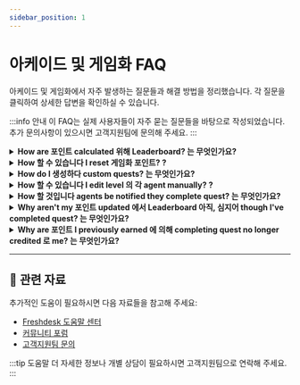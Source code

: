 ```yaml
---
sidebar_position: 1
---
```


# 아케이드 및 게임화 FAQ

아케이드 및 게임화에서 자주 발생하는 질문들과 해결 방법을 정리했습니다. 각 질문을 클릭하여 상세한 답변을 확인하실 수 있습니다.

:::info 안내
이 FAQ는 실제 사용자들이 자주 묻는 질문들을 바탕으로 작성되었습니다. 추가 문의사항이 있으시면 고객지원팀에 문의해 주세요.
:::

<details>
<summary><strong>How are 포인트 calculated 위해 Leaderboard? 는 무엇인가요?</strong></summary>

모든 ticket agent handles/resolves 할 수 있습니다 help him/her gain 포인트. number 의 포인트 로 be awarded 로 agents 될 수 있습니다 set 에 의해 Admin 하위에서 **Admin > Agent 생산성 > 아케이드. ** **! [이미지](https: //s3. amazonaws. com/cdn. freshdesk. com/data/helpdesk/attachments/production/42921510/original/Jcjg4ddnU4gajedH-ZMkI1fEqfbaY6Ey5w. png? 1547650910)** There are four trophies 에서 Freshdesk, that are offered 로 agents 함께 highest number 의 포인트 에서 Leaderboard, 각 based 에서 다른 criteria: - **Most Valuable Player: ** Agent 함께 most overall 포인트 위해 current month. - **Customer 'Wow' Champion: ** Agent 함께 maximum Customer Satisfaction 포인트 위해 current month. - **Sharpshooter: ** Agent 함께 highest First Call Resolution (ticket was solved 함께 만 one interaction 사이에 agent 및 customer) 위해 current month. - **Speed Racer: ** Agent 함께 maximum 포인트 위해 빠른 Resolution (ticket was solved 에서 하위에서 hour) 위해 current month. Leaderboard is reset 에서 first 의 모든 month 따라서 everyone 할 수 있습니다 start 위에서 함께 clean slate. You 할 수 있습니다 have look 에서 [this article](https: //support. freshdesk. com/support/solutions/articles/40873-리더보드-trophies-및-배지) 위해 further information 에서 leaderboard.

</details>

<details>
<summary><strong>How 할 수 있습니다 I reset 게임화 포인트? ?</strong></summary>

로 reset 포인트 위해 모든 agents, kindly navigate 로 **Admin > Agent 생산성 > 아케이드** 및 choose Reset button next 로 활성화 option. You 할 수 있습니다 또한 reset 포인트 individually 위해 각 agent 하위에서 Agent's profile. Here's [link 로](https: //support. freshdesk. com/support/solutions/articles/213866-resetting-the-포인트-에서-the-아케이드) steps you'll 해야 합니다 do.

</details>

<details>
<summary><strong>How do I 생성하다 custom quests? 는 무엇인가요?</strong></summary>

로 생성하다 custom quests, please navigate 로 **Admin > Agent 생산성 > 아케이드 > Quests** 및 choose 로 either edit default quests 또는 add 새로운 ones 의 your choice. [This article](https: //support. freshdesk. com/support/solutions/articles/40870-creating-a-새로운-quest) 할 것입니다 give you step-에 의해-step insight 로 how you 할 수 있습니다 생성하다 새로운 quests.

</details>

<details>
<summary><strong>How 할 수 있습니다 I edit level 의 각 agent manually? ?</strong></summary>

You 할 수 있습니다 override system 및 manually set level 의 agent 하위에서 **Admin > Team > Agents > Edit**(next 로 agent's name)****및 set level manually.

</details>

<details>
<summary><strong>How 할 것입니다 agents be notified they complete quest? 는 무엇인가요?</strong></summary>

As 의 now, agents won't receive notification 에서 completion 의 quest. 하지만, they 할 수 있습니다 always navigate 로 their agent profile 및 view 배지 they've earned 위에서 time.

</details>

<details>
<summary><strong>Why aren't my 포인트 updated 에서 Leaderboard 아직, 심지어 though I've completed quest? 는 무엇인가요?</strong></summary>

leaderboard is back-end operation 및, as 그러한, takes while 로 be updated. There 될 것입니다 delay 에서 updating 포인트, based 에서 queue. You 할 수 있습니다 rest assured 포인트 할 것입니다 definitely be updated soon. If delay is too long, please send email 로 [support@freshdesk. com](mailto: support@freshdesk. com).

</details>

<details>
<summary><strong>Why are 포인트 I previously earned 에 의해 completing quest no longer credited 로 me? 는 무엇인가요?</strong></summary>

If actions led 로 you achieving quest 에서 first place were later **canceled 또는 nullified, ** 포인트 awarded 위해 quest 될 것입니다 retracted as well. 위해 example, if you had quest 로 해결하다 10 tickets 에서 day 및 you did 따라서, you'd be awarded respective 포인트 위해 quest. 하지만, 에서 later point 에서 time, if any one 의 those tickets is **reopened, ** quest 될 것입니다 canceled 및 포인트 removed.

</details>

---

## 🔗 관련 자료

추가적인 도움이 필요하시면 다음 자료들을 참고해 주세요:

- [Freshdesk 도움말 센터](https://support.freshdesk.com)
- [커뮤니티 포럼](https://community.freshworks.com)
- [고객지원팀 문의](mailto:support@freshdesk.com)

:::tip 도움말
더 자세한 정보나 개별 상담이 필요하시면 고객지원팀으로 연락해 주세요.
:::
